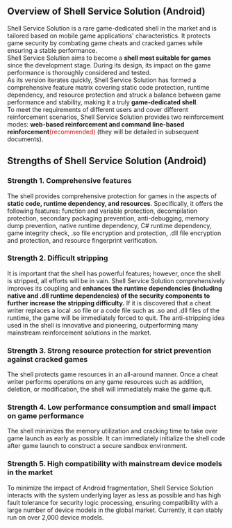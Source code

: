 ## Overview of Shell Service Solution (Android)

Shell Service Solution is a rare game-dedicated shell in the market and is tailored based on mobile game applications' characteristics. It protects game security by combating game cheats and cracked games while ensuring a stable performance.<br/>
Shell Service Solution aims to become a **shell most suitable for games** since the development stage. During its design, its impact on the game performance is thoroughly considered and tested.<br/>
As its version iterates quickly, Shell Service Solution has formed a comprehensive feature matrix covering static code protection, runtime dependency, and resource protection and struck a balance between game performance and stability, making it a truly **game-dedicated shell**.<br/>
To meet the requirements of different users and cover different reinforcement scenarios, Shell Service Solution provides two reinforcement modes: **web-based reinforcement and command line-based reinforcement**<font color="#dd0000">(recommended)</font> (they will be detailed in subsequent documents).

## Strengths of Shell Service Solution (Android)

### Strength 1. Comprehensive features

The shell provides comprehensive protection for games in the aspects of **static code, runtime dependency, and resources**. Specifically, it offers the following features: function and variable protection, decompilation protection, secondary packaging prevention, anti-debugging, memory dump prevention, native runtime dependency, C# runtime dependency, game integrity check, .so file encryption and protection, .dll file encryption and protection, and resource fingerprint verification.

### Strength 2. Difficult stripping

It is important that the shell has powerful features; however, once the shell is stripped, all efforts will be in vain. Shell Service Solution comprehensively improves its coupling and **enhances the runtime dependencies (including native and .dll runtime dependencies) of the security components to further increase the stripping difficulty.** If it is discovered that a cheat writer replaces a local .so file or a code file such as .so and .dll files of the runtime, the game will be immediately forced to quit. The anti-stripping idea used in the shell is innovative and pioneering, outperforming many mainstream reinforcement solutions in the market.

### Strength 3. Strong resource protection for strict prevention against cracked games

The shell protects game resources in an all-around manner. Once a cheat writer performs operations on any game resources such as addition, deletion, or modification, the shell will immediately make the game quit.

### Strength 4. Low performance consumption and small impact on game performance

The shell minimizes the memory utilization and cracking time to take over game launch as early as possible. It can immediately initialize the shell code after game launch to construct a secure sandbox environment.

### Strength 5. High compatibility with mainstream device models in the market

To minimize the impact of Android fragmentation, Shell Service Solution interacts with the system underlying layer as less as possible and has high fault tolerance for security logic processing, ensuring compatibility with a large number of device models in the global market. Currently, it can stably run on over 2,000 device models.
